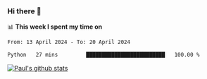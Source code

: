 ### Hi there 👋

📊 **This week I spent my time on**
<!--START_SECTION:waka-->

```txt
From: 13 April 2024 - To: 20 April 2024

Python   27 mins         █████████████████████████   100.00 %
```

<!--END_SECTION:waka-->


[![Paul's github stats](https://github-readme-stats.vercel.app/api?username=mickeyouyou&theme=dracula&show_icons=true)](https://github.com/anuraghazra/github-readme-stats)
